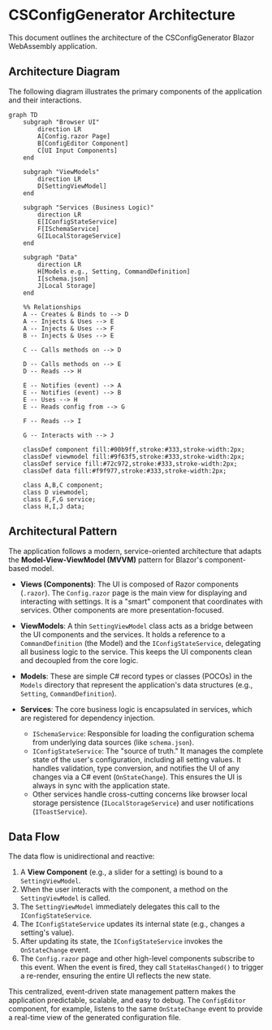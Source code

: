 # CSConfigGenerator Architecture

This document outlines the architecture of the CSConfigGenerator Blazor WebAssembly application.

## Architecture Diagram

The following diagram illustrates the primary components of the application and their interactions.

```mermaid
graph TD
    subgraph "Browser UI"
        direction LR
        A[Config.razor Page]
        B[ConfigEditor Component]
        C[UI Input Components]
    end

    subgraph "ViewModels"
        direction LR
        D[SettingViewModel]
    end

    subgraph "Services (Business Logic)"
        direction LR
        E[IConfigStateService]
        F[ISchemaService]
        G[ILocalStorageService]
    end

    subgraph "Data"
        direction LR
        H[Models e.g., Setting, CommandDefinition]
        I[schema.json]
        J[Local Storage]
    end

    %% Relationships
    A -- Creates & Binds to --> D
    A -- Injects & Uses --> E
    A -- Injects & Uses --> F
    B -- Injects & Uses --> E

    C -- Calls methods on --> D

    D -- Calls methods on --> E
    D -- Reads --> H

    E -- Notifies (event) --> A
    E -- Notifies (event) --> B
    E -- Uses --> H
    E -- Reads config from --> G

    F -- Reads --> I

    G -- Interacts with --> J

    classDef component fill:#00b9ff,stroke:#333,stroke-width:2px;
    classDef viewmodel fill:#9f63f5,stroke:#333,stroke-width:2px;
    classDef service fill:#72c972,stroke:#333,stroke-width:2px;
    classDef data fill:#f9f977,stroke:#333,stroke-width:2px;

    class A,B,C component;
    class D viewmodel;
    class E,F,G service;
    class H,I,J data;
```

## Architectural Pattern

The application follows a modern, service-oriented architecture that adapts the **Model-View-ViewModel (MVVM)** pattern for Blazor's component-based model.

-   **Views (Components)**: The UI is composed of Razor components (`.razor`). The `Config.razor` page is the main view for displaying and interacting with settings. It is a "smart" component that coordinates with services. Other components are more presentation-focused.

-   **ViewModels**: A thin `SettingViewModel` class acts as a bridge between the UI components and the services. It holds a reference to a `CommandDefinition` (the Model) and the `IConfigStateService`, delegating all business logic to the service. This keeps the UI components clean and decoupled from the core logic.

-   **Models**: These are simple C# record types or classes (POCOs) in the `Models` directory that represent the application's data structures (e.g., `Setting`, `CommandDefinition`).

-   **Services**: The core business logic is encapsulated in services, which are registered for dependency injection.
    -   `ISchemaService`: Responsible for loading the configuration schema from underlying data sources (like `schema.json`).
    -   `IConfigStateService`: The "source of truth." It manages the complete state of the user's configuration, including all setting values. It handles validation, type conversion, and notifies the UI of any changes via a C# event (`OnStateChange`). This ensures the UI is always in sync with the application state.
    -   Other services handle cross-cutting concerns like browser local storage persistence (`ILocalStorageService`) and user notifications (`IToastService`).

## Data Flow

The data flow is unidirectional and reactive:

1.  A **View Component** (e.g., a slider for a setting) is bound to a `SettingViewModel`.
2.  When the user interacts with the component, a method on the `SettingViewModel` is called.
3.  The `SettingViewModel` immediately delegates this call to the `IConfigStateService`.
4.  The `IConfigStateService` updates its internal state (e.g., changes a setting's value).
5.  After updating its state, the `IConfigStateService` invokes the `OnStateChange` event.
6.  The `Config.razor` page and other high-level components subscribe to this event. When the event is fired, they call `StateHasChanged()` to trigger a re-render, ensuring the entire UI reflects the new state.

This centralized, event-driven state management pattern makes the application predictable, scalable, and easy to debug. The `ConfigEditor` component, for example, listens to the same `OnStateChange` event to provide a real-time view of the generated configuration file.
